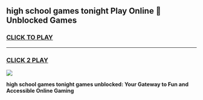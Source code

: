 
## high school games tonight Play Online 👋 Unblocked Games
<h3>
<a href="https://news.freeplayer.one?title=high_school_games_tonight&ref=17GH">CLICK TO PLAY</a></h3>
<hr>

<h3>
<a href="https://news.freeplayer.one?title=high_school_games_tonight&ref=17GH">CLICK 2 PLAY</a>
  
</h3>

<a href="https://news.freeplayer.one?title=high_school_games_tonight&ref=17GH/"><img src="https://clearcache.store/games.png"></a>


**high school games tonight games unblocked: Your Gateway to Fun and Accessible Online Gaming**
